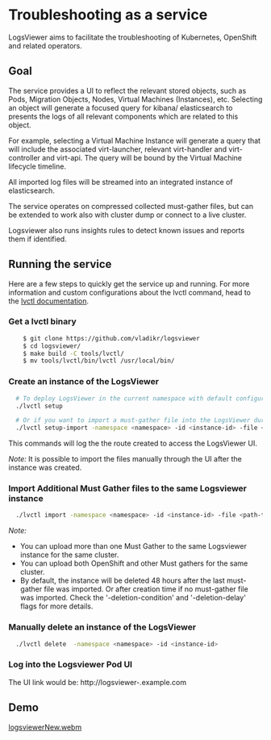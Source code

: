 # Troubleshooting as a service

LogsViewer aims to facilitate the troubleshooting of Kubernetes, OpenShift and related operators.

## Goal
The service provides a UI to reflect the relevant stored objects, such as Pods, Migration Objects, Nodes, Virtual Machines (Instances), etc.
Selecting an object will generate a focused query for kibana/ elasticsearch to presents the logs of all relevant components which are related to this object.

For example, selecting a Virtual Machine Instance will generate a query that will include the associated virt-launcher, relevant virt-handler and virt-controller and virt-api.
The query will be bound by the Virtual Machine lifecycle timeline.

All imported log files will be streamed into an integrated instance of elasticsearch.

The service operates on compressed collected must-gather files, but can be extended to work also with cluster dump or connect to a live cluster.

Logsviewer also runs insights rules to detect known issues and reports them if identified.
 
## Running the service

Here are a few steps to quickly get the service up and running. For more
information and custom configurations about the lvctl command, head to the
[lvctl documentation](./tools/lvctl/README.md).

### Get a lvctl binary

```bash
	$ git clone https://github.com/vladikr/logsviewer
	$ cd logsviewer/
	$ make build -C tools/lvctl/
	$ mv tools/lvctl/bin/lvctl /usr/local/bin/
```

### Create an instance of the LogsViewer
```bash
  # To deploy LogsViewer in the current namespace with default configuration
  ./lvctl setup

  # Or if you want to import a must-gather file into the LogsViewer during the setup
  ./lvctl setup-import -namespace <namespace> -id <instance-id> -file <path-to/must-gather-file.tar.gz>
```

This commands will log the the route created to access the LogsViewer UI.

*Note:* It is possible to import the files manually through the UI after the instance was created.

### Import Additional Must Gather files to the same Logsviewer instance
```bash
  ./lvctl import -namespace <namespace> -id <instance-id> -file <path-to/must-gather-file.tar.gz>
```

*Note:*
  - You can upload more than one Must Gather to the same Logsviewer instance for the same cluster.
  - You can upload both OpenShift and other Must gathers for the same cluster.
  - By default, the instance will be deleted 48 hours after the last must-gather file was imported. Or after creation time if no must-gather file was imported. Check the '-deletion-condition' and '-deletion-delay' flags for more details.

### Manually delete an instance of the LogsViewer

```bash
  ./lvctl delete  -namespace <namespace> -id <instance-id>
```

### Log into the Logsviewer Pod UI
The UI link would be:
http://logsviewer-<namespace><instance-id>.example.com


## Demo

[logsviewerNew.webm](https://github.com/vladikr/logsviewer/assets/1035064/0a71f97e-b5c7-45b4-8a21-262c0a40806f)
